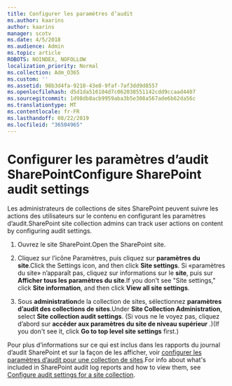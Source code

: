 ```yaml
---
title: Configurer les paramètres d’audit
ms.author: kaarins
author: kaarins
manager: scotv
ms.date: 4/5/2018
ms.audience: Admin
ms.topic: article
ROBOTS: NOINDEX, NOFOLLOW
localization_priority: Normal
ms.collection: Adm_O365
ms.custom: ''
ms.assetid: 98b3d4fa-9210-43e8-9faf-7af3dd9d8557
ms.openlocfilehash: d5d1da516104d7c062038551142cdd9ccaad4407
ms.sourcegitcommit: 1d98db8acb9959aba3b5e308a567ade6b62da56c
ms.translationtype: MT
ms.contentlocale: fr-FR
ms.lasthandoff: 08/22/2019
ms.locfileid: "36504965"
---
```

# <a name="configure-sharepoint-audit-settings"></a><span data-ttu-id="01f8a-102">Configurer les paramètres d’audit SharePoint</span><span class="sxs-lookup"><span data-stu-id="01f8a-102">Configure SharePoint audit settings</span></span>

<span data-ttu-id="01f8a-103">Les administrateurs de collections de sites SharePoint peuvent suivre les actions des utilisateurs sur le contenu en configurant les paramètres d’audit.</span><span class="sxs-lookup"><span data-stu-id="01f8a-103">SharePoint site collection admins can track user actions on content by configuring audit settings.</span></span>
  
1. <span data-ttu-id="01f8a-104">Ouvrez le site SharePoint.</span><span class="sxs-lookup"><span data-stu-id="01f8a-104">Open the SharePoint site.</span></span>
    
2. <span data-ttu-id="01f8a-105">Cliquez sur l’icône Paramètres, puis cliquez sur **paramètres du site**.</span><span class="sxs-lookup"><span data-stu-id="01f8a-105">Click the Settings icon, and then click **Site settings**.</span></span> <span data-ttu-id="01f8a-106">Si «paramètres du site» n’apparaît pas, cliquez sur informations sur le **site**, puis sur **Afficher tous les paramètres du site**.</span><span class="sxs-lookup"><span data-stu-id="01f8a-106">If you don't see "Site settings," click **Site information**, and then click **View all site settings**.</span></span>
    
3. <span data-ttu-id="01f8a-107">Sous **administration**de la collection de sites, sélectionnez **paramètres d’audit des collections de sites**.</span><span class="sxs-lookup"><span data-stu-id="01f8a-107">Under **Site Collection Administration**, select **Site collection audit settings**.</span></span> <span data-ttu-id="01f8a-108">(Si vous ne le voyez pas, cliquez d’abord sur **accéder aux paramètres du site de niveau supérieur** .)</span><span class="sxs-lookup"><span data-stu-id="01f8a-108">(If you don't see it, click **Go to top level site settings** first.)</span></span> 
    
<span data-ttu-id="01f8a-109">Pour plus d’informations sur ce qui est inclus dans les rapports du journal d’audit SharePoint et sur la façon de les afficher, voir [configurer les paramètres d’audit pour une collection de sites](https://go.microsoft.com/fwlink/?linkid=404050).</span><span class="sxs-lookup"><span data-stu-id="01f8a-109">For info about what's included in SharePoint audit log reports and how to view them, see [Configure audit settings for a site collection](https://go.microsoft.com/fwlink/?linkid=404050).</span></span>
  

